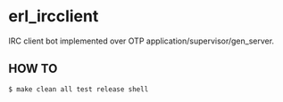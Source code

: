 erl_ircclient
=============

IRC client bot implemented over OTP application/supervisor/gen_server.


HOW TO
------

    $ make clean all test release shell
